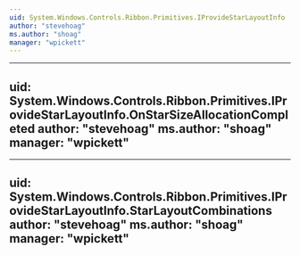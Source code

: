```yaml
---
uid: System.Windows.Controls.Ribbon.Primitives.IProvideStarLayoutInfo
author: "stevehoag"
ms.author: "shoag"
manager: "wpickett"
---
```


---
uid: System.Windows.Controls.Ribbon.Primitives.IProvideStarLayoutInfo.OnStarSizeAllocationCompleted
author: "stevehoag"
ms.author: "shoag"
manager: "wpickett"
---

---
uid: System.Windows.Controls.Ribbon.Primitives.IProvideStarLayoutInfo.StarLayoutCombinations
author: "stevehoag"
ms.author: "shoag"
manager: "wpickett"
---
